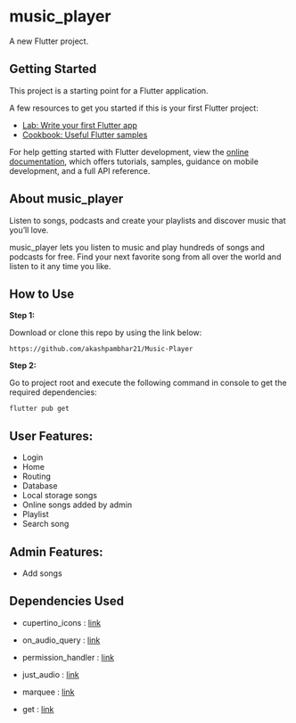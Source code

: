 # music_player

A new Flutter project.

## Getting Started

This project is a starting point for a Flutter application.

A few resources to get you started if this is your first Flutter project:

- [Lab: Write your first Flutter app](https://docs.flutter.dev/get-started/codelab)
- [Cookbook: Useful Flutter samples](https://docs.flutter.dev/cookbook)

For help getting started with Flutter development, view the
[online documentation](https://docs.flutter.dev/), which offers tutorials,
samples, guidance on mobile development, and a full API reference.

## About music_player
Listen to songs, podcasts and create your playlists and discover music that you’ll love.

music_player lets you listen to music and play hundreds of songs and podcasts for free. Find your next favorite song from all over the world and listen to it any time you like.

## How to Use

**Step 1:**

Download or clone this repo by using the link below:

```
https://github.com/akashpambhar21/Music-Player
```

**Step 2:**

Go to project root and execute the following command in console to get the required dependencies:

```
flutter pub get 
```

## User Features:

* Login
* Home
* Routing
* Database
* Local storage songs
* Online songs added by admin
* Playlist
* Search song

## Admin Features:
* Add songs

## Dependencies Used
* cupertino_icons : [link](https://pub.dev/packages/cupertino_icons)

* on_audio_query : [link](https://pub.dev/packages/on_audio_query)

* permission_handler : [link](https://pub.dev/packages/permission_handler)

* just_audio : [link](https://pub.dev/packages/just_audio)

* marquee : [link](https://pub.dev/packages/marquee)

* get : [link](https://pub.dev/packages/get)
